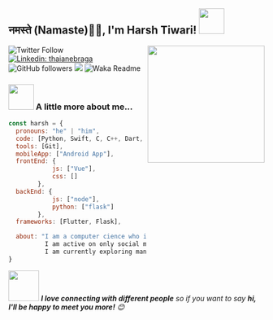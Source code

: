 <h2>नमस्ते (Namaste)🙏🏻, I'm Harsh Tiwari! <img src="https://media.giphy.com/media/12oufCB0MyZ1Go/giphy.gif" width="50"></h2>
<img align='right' src="https://media.giphy.com/media/M9gbBd9nbDrOTu1Mqx/giphy.gif" width="230">

![Twitter Follow](https://img.shields.io/twitter/follow/imharshhub?label=Follow)
[![Linkedin: thaianebraga](https://img.shields.io/badge/-harsh-blue?style=flat-square&logo=Linkedin&logoColor=white&link=https://www.linkedin.com/in/iharshtiwari/)](https://www.linkedin.com/in/iharshtiwari)
![GitHub followers](https://img.shields.io/github/followers/sudo-harsh-tiwari?label=Follow&style=social)
![](https://visitor-badge.glitch.me/badge?page_id=anmol098.anmol098)
![Waka Readme](https://github.com/anmol098/anmol098/workflows/Waka%20Readme/badge.svg)

### <img src="https://media.giphy.com/media/VgCDAzcKvsR6OM0uWg/giphy.gif" width="50"> A little more about me...  

```javascript
const harsh = {
  pronouns: "he" | "him",
  code: [Python, Swift, C, C++, Dart, CSS, Javascript],
  tools: [Git],
  mobileApp: ["Android App"],
  frontEnd: {
            js: ["Vue"],
            css: []
        },
  backEnd: {
            js: ["node"],
            python: ["flask"]
        },
  frameworks: [Flutter, Flask],

  about: "I am a computer cience who is passionate about learning and creating solutions.\n
          I am active on only social media called twitter.\n
          I am currently exploring many horizons. :)"
}
```

<img src="https://media.giphy.com/media/LnQjpWaON8nhr21vNW/giphy.gif" width="60"> <em><b>I love connecting with different people</b> so if you want to say <b>hi, I'll be happy to meet you more!</b> 😊</em>
